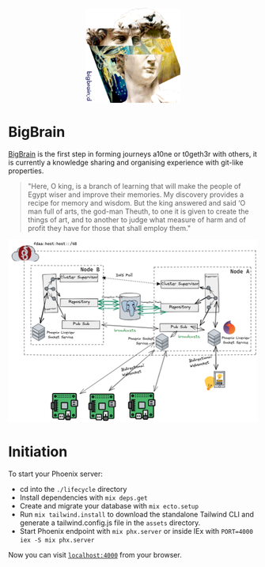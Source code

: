 <p align="center">
<img src="https://raw.githubusercontent.com/BigBraind/kairos/develop/lifecycle/priv/static/images/bigbrainlogo.png">
</p>

# BigBrain

[BigBrain](https://bigbrain.fly.dev/start) is the first step in forming journeys a10ne or t0geth3r with others, it is currently a knowledge sharing and organising experience with git-like properties.

> "Here, O king, is a branch of learning that will make the people of Egypt wiser and improve their memories. My discovery provides a recipe for memory and wisdom. But the king answered and said ‘O man full of arts, the god-man Theuth, to one it is given to create the things of art, and to another to judge what measure of harm and of profit they have for those that shall employ them."


<p align="center">
<img src="https://raw.githubusercontent.com/BigBraind/kairos/develop/lifecycle/priv/static/images/architecture.png">
</p>

# Initiation

To start your Phoenix server:

  * cd into the `./lifecycle` directory
  * Install dependencies with `mix deps.get`
  * Create and migrate your database with `mix ecto.setup`
  * Run `mix tailwind.install` to download the standalone Tailwind CLI and generate a tailwind.config.js file in the `assets` directory.
  * Start Phoenix endpoint with `mix phx.server` or inside IEx with `PORT=4000 iex -S mix phx.server`

Now you can visit [`localhost:4000`](http://localhost:4000) from your browser.
